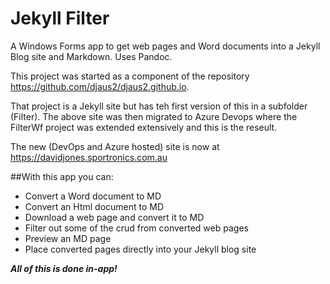 # Jekyll Filter
A Windows Forms app to get web pages and Word documents into a Jekyll Blog site and Markdown. Uses Pandoc.

This project was started as a component of the repository https://github.com/djaus2/djaus2.github.io.

That project is a Jekyll site but has teh first version of this in a subfolder (Filter). The above site was then migrated to Azure Devops where the FilterWf project was extended extensively  and this is the reseult.

The new (DevOps and Azure hosted) site is now at https://davidjones.sportronics.com.au

##With this app you can:
- Convert a Word document to MD
- Convert an Html document to MD
- Download a web page and convert it to MD
- Filter out some of the crud from converted web pages
- Preview an MD page
- Place converted pages directly into your Jekyll blog site

***All of this is done in-app!***

